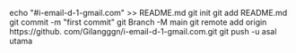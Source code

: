 echo "#i-email-d-1-gmail.com" >> README.md 
git init 
git add README.md 
git commit -m "first commit" 
git Branch -M main 
git remote add origin https://github. com/Gilangggn/i-email-d-1-gmail.com.git
 git push -u asal utama
